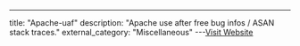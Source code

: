 ---
title: "Apache-uaf"
description: "Apache use after free bug infos / ASAN stack traces."
external_category: "Miscellaneous"
---[Visit Website](https://github.com/hannob/apache-uaf)

